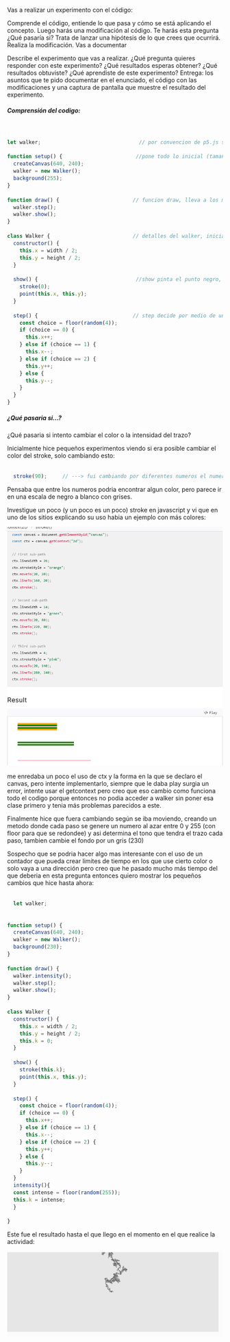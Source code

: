 Vas a realizar un experimento con el código:

Comprende el código, entiende lo que pasa y cómo se está aplicando el concepto.
Luego harás una modificación al código. Te harás esta pregunta ¿Qué pasaría si?
Trata de lanzar una hipótesis de lo que crees que ocurrirá.
Realiza la modificación.
Vas a documentar

Describe el experimento que vas a realizar.
¿Qué pregunta quieres responder con este experimento?
¿Qué resultados esperas obtener?
¿Qué resultados obtuviste?
¿Qué aprendiste de este experimento?
Entrega: los asuntos que te pido documentar en el enunciado, el código con las modificaciones y una captura de pantalla que muestre el resultado del experimento.

##### Comprensión del codigo:

``` js


let walker;                                // por convencion de p5.js seu sa let para declarar cualquier variable

function setup() {                        //pone todo lo inicial (tamaño del canvas, color y la funcion walker
  createCanvas(640, 240);
  walker = new Walker();
  background(255);
}

function draw() {                        // funcion draw, lleva a los metodos show y step, que son los que pintan y escogen la siguiente dirección para pintar 
  walker.step();
  walker.show();
}
   
class Walker {                           // detalles del walker, inicia en la mitad de la pantalla, sus coordinadas vistas en los objetos x y y, que son la mitad del ancho y el alto
  constructor() {
    this.x = width / 2;
    this.y = height / 2;
  }

  show() {                                //show pinta el punto negro, con stroke en las coordinadas x y y
    stroke(0);
    point(this.x, this.y);
  }

  step() {                               // step decide por medio de un random la proxima posicion del walker, cambiando los valores de x y y dependiendo del eandom    
    const choice = floor(random(4));      
    if (choice == 0) {
      this.x++;
    } else if (choice == 1) {
      this.x--;
    } else if (choice == 2) {
      this.y++;
    } else {
      this.y--;
    }
  }
}
```

##### ¿Qué pasaria si...?

¿Qué pasaria si intento cambiar el color o la intensidad del trazo?

Inicialmente hice pequeños experimentos viendo si era posible cambiar el color del stroke, solo cambiando esto:

``` js

  stroke(90);     // ---> fui cambiando por diferentes numeros el numero en el parentesis, sospechando que era el color del trazo igual que el 255 del canvas es el blanco de fondo

```
Pensaba que entre los numeros podria encontrar algun color, pero parece ir en una escala de negro a blanco con grises.


Investigue un poco (y un poco es un poco) stroke en javascript y vi que en uno de los sitios explicando su uso habia un ejemplo con más colores:

![color](../../../../assets/strokecolor.png)

me enredaba un poco el uso de ctx y la forma en la que se declaro el canvas, pero intente implementarlo, siempre que le daba play surgia un error, intente usar el getcontext pero creo que eso cambio como funciona todo el codigo porque entonces no podia acceder a walker sin poner esa clase primero y tenia más problemas parecidos a este.

Finalmente hice que fuera cambiando según se iba moviendo, creando un metodo donde cada paso se genere un numero al azar entre 0 y 255 (con floor para que se redondee) y asi determina el tono que tendra el trazo cada paso, tambien cambie el fondo por un gris (230)

Sospecho que se podria hacer algo mas interesante con el uso de un contador que pueda crear limites de tiempo en los que use cierto color o solo vaya a una dirección pero creo que he pasado mucho más tiempo del que deberia en esta pregunta entonces quiero mostrar los pequeños cambios que hice hasta ahora:

``` js

  let walker;


function setup() {
  createCanvas(640, 240);
  walker = new Walker();
  background(230);
}

function draw() {
  walker.intensity();
  walker.step();
  walker.show();
}

class Walker {
  constructor() {
    this.x = width / 2;
    this.y = height / 2;
    this.k = 0;
  }

  show() {
    stroke(this.k);
    point(this.x, this.y);
  }

  step() {
    const choice = floor(random(4));
    if (choice == 0) {
      this.x++;
    } else if (choice == 1) {
      this.x--;
    } else if (choice == 2) {
      this.y++;
    } else {
      this.y--;
    }
  }
  intensity(){
  const intense = floor(random(255));
  this.k = intense;
  }

}

```

Este fue el resultado hasta el que llego en el momento en el que realice la actividad:

![exp1](../../../../assets/experimento1.jpeg)

